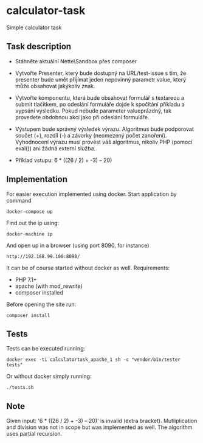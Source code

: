 # calculator-task
Simple calculator task


Task description
----------------

- Stáhněte aktuální Nette\Sandbox přes composer

- Vytvořte Presenter, který bude dostupný na URL/test-issue s tím, že presenter bude umět přijímat jeden nepovinný parametr value, který může obsahovat jakýkoliv znak.

- Vytvořte komponentu, která bude obsahovat formulář s textareou a submit tlačítkem, po odeslání formuláře dojde k spočítání příkladu a vypsání výsledku. Pokud nebude parameter valueprázdný, tak provedete obdobnou akci jako při odeslání formuláře.

- Výstupem bude správný výsledek výrazu. Algoritmus bude podporovat součet (+), rozdíl (-) a závorky (neomezený počet zanoření). Vyhodnocení výrazu musí provést váš algoritmus, nikoliv PHP (pomocí eval()) ani žádná externí služba.

- Příklad vstupu: 6 * ((26 / 2) + -3) – 20)

Implementation
--------------

For easier execution implemented using docker. Start application by command


    docker-compose up
    
Find out the ip using:

    docker-machine ip
    
And open up in a browser (using port 8090, for instance)

    http://192.168.99.100:8090/           

It can be of course started without docker as well.
Requirements:
- PHP 7.1+
- apache (with mod_rewrite)
- composer installed

Before opening the site run:
    
    composer install

Tests
-----

Tests can be executed running:

    docker exec -ti calculatortask_apache_1 sh -c "vendor/bin/tester tests"
    
Or without docker simply running:

    ./tests.sh 
    
Note
----
 
Given input: '6 * ((26 / 2) + -3) – 20)' is invalid (extra bracket). 
Mutliplication and division was not in scope but was implemented as well. 
The algorithm uses partial recursion. 